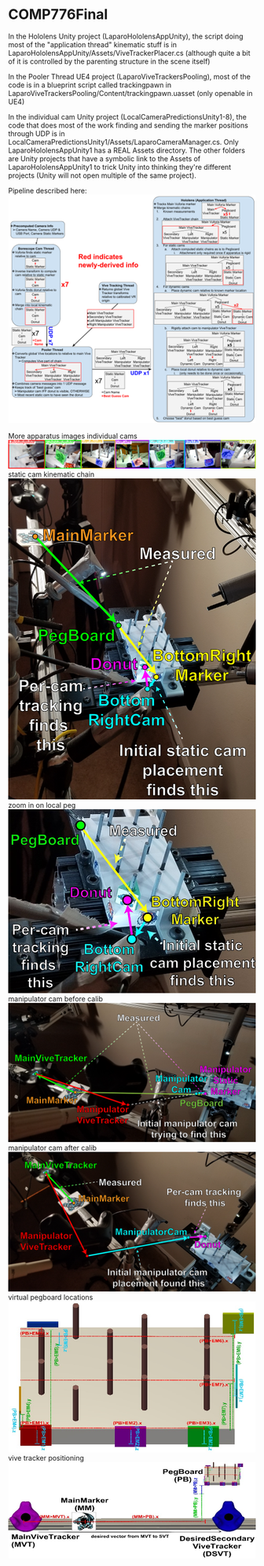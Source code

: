 # COMP776Final

In the Hololens Unity project (LaparoHololensAppUnity), the script doing most of the "application thread" kinematic stuff is in LaparoHololensAppUnity/Assets/ViveTrackerPlacer.cs (although quite a bit of it is controlled by the parenting structure in the scene itself)

In the Pooler Thread UE4 project (LaparoViveTrackersPooling), most of the code is in a blueprint script called trackingpawn in LaparoViveTrackersPooling/Content/trackingpawn.uasset (only openable in UE4)

In the individual cam Unity project (LocalCameraPredictionsUnity1-8), the code that does most of the work finding and sending the marker positions through UDP is in LocalCameraPredictionsUnity1/Assets/LaparoCameraManager.cs. Only LaparoHololensAppUnity1 has a REAL Assets directory. The other folders are Unity projects that have a symbolic link to the Assets of LaparoHololensAppUnity1 to trick Unity into thinking they're different projects (Unity will not open multiple of the same project).

Pipeline described here:
![Pipeline](pipeline.png)

More apparatus images
individual cams
![individual cams](__images\indivcams.png)
static cam kinematic chain
![static cam kinematic chain](__images\staticcam.png)
zoom in on local peg
![zoom in on local peg](__images\localpeg.jpg)
manipulator cam before calib
![manipulator cam before calib](__images\dyncam1.png)
manipulator cam after calib
![manipulator cam after calib](__images\dyncam2.png)
virtual pegboard locations
![virtual pegboard locations](__images\pegcalib.jpg)
vive tracker positioning
![vive tracker positioning](__images\markercalib.jpg)